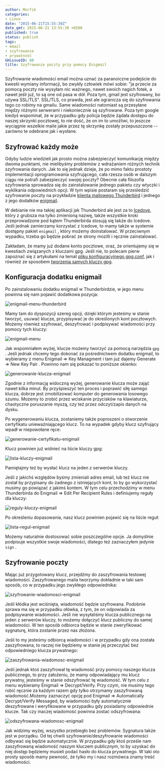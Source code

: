 ```yaml
---
author: Morfik
categories:
- Linux
date: "2015-06-21T15:55:30Z"
date_gmt: 2015-06-21 13:55:30 +0200
published: true
status: publish
tags:
- email
- szyfrowanie
- prywatność
GHissueID: 80
title: Szyfrowanie poczty przy pomocy Enigmail
---
```


Szyfrowanie wiadomości email można uznać za paranoiczne podejście do kwestii wymiany informacji, bo
zwykły człowiek mówi sobie: "ja przecie za pomocą poczty nie wysyłam nic ważnego, nawet swoich
nagich fotek, a nawet jeśli już, to są one od pasa w dół. Poza tym, gmail jest szyfrowany, bo używa
SSL/TLS". SSL/TLS, co prawda, jest ale ogranicza się do szyfrowania tego co robimy na gmailu. Same
wiadomości natomiast są przesyłane między różnymi serwerami i niekoniecznie są szyfrowane. Poza tym
google kiedyś wspominał, że w przypadku gdy policja będzie żądała dostępu do naszej skrzynki
pocztowej, to nie dość, że on im to umożliwi, to jeszcze wyciągnie wszelkie maile jakie przez tę
skrzynkę zostały przepuszczone -- zarówno te odebrane jak i wysłane.

<!--more-->
## Szyfrować każdy może

Gdyby ludzie wiedzieli jak prosto można zabezpieczyć komunikację między dwoma punktami, nie
mielibyśmy problemów z wdrażaniem różnych technik szyfrowania danych. Jak to się jednak dzieje, że
po mimo faktu prostoty implementacji oprogramowania szyfrującego, cała rzesza osób w dalszym ciągu
nie potrafi zabezpieczyć swojej poczty? Obecnie cała filozofia szyfrowania sprowadza się do
zainstalowanie jednego pakietu czy wtyczki i wyklikania odpowiednich opcji. W tym wpisie postaram
się prześledzić szyfrowanie poczty na przykładzie [klienta mailowego
Thunderbird](https://www.mozilla.org/pl/thunderbird/) i jednego z jego dodatków
[enigmail](https://www.enigmail.net/index.php/en/).

W debianie nie ma takiej aplikacji jak Thunderbird ale jest za to
[Icedove](https://wiki.debian.org/Icedove), który z grubsza ma tylko zmienioną nazwę, także
wszystkie kroki przeprowadzone pod kątem Thunderbirda stosują się także do Icedove. Jeśli jednak
zamierzamy korzystać z Icedove, to mamy także w systemie dostępny pakiet `enigmail` , który możemy
doinstalować. W przeciwnym wypadku, trzeba go będzie pobrać ze strony mozilli i ręcznie
zainstalować.

Zakładam, że mamy już dodane konto pocztowe, oraz, że orientujemy się w kwestiach związanych z
kluczami gpg. Jeśli nie, to polecam pierw zapoznać się z artykułami na temat [pliku konfiguracyjnego
gpg.conf](/post/konfiguracja-gpg-w-pliku-gpg-conf/), jak i również ze sposobem
[tworzenia samych kluczy gpg](/post/bezpieczny-klucz-gpg/).

## Konfiguracja dodatku enigmail

Po zainstalowaniu dodatku enigmail w Thunderbirdzie, w jego menu powinna się nam pojawić dodatkowa
pozycja:

![enigmail-menu-thunderbird](/img/2015/06/1.enigmail-menu-thunderbird.png#medium)

Mamy tam do dyspozycji szereg opcji, dzięki którym jesteśmy w stanie tworzyć, usuwać klucze,
przypisywać je do określonych kont pocztowych. Możemy również szyfrować, deszyfrować i podpisywać
wiadomości przy pomocy tych kluczy:

![enigmail-menu](/img/2015/06/2.enigmail-menu.png#small)

Jak wspomniałem wyżej, klucze możemy tworzyć za pomocą narzędzia `gpg` . Jeśli jednak chcemy tego
dokonać za pośrednictwem dodatku enigmail, to wybieramy z menu Enigmail => Key Managment i tam już
dajemy Generate => New Key Pair . Powinno nam się pokazać to poniższe okienko:

![generowanie-klucza-enigmail](/img/2015/06/3.generowanie-klucza-enigmail.png#big)

Zgodnie z informacją widoczną wyżej, generowanie klucza może zająć nawet kilka minut. By
przyśpieszyć ten proces i poprawić siłę samego klucza, dobrze jest zmobilizować komputer do
generowania losowego szumu. Możemy to zrobić przez wciskanie przycisków na klawiaturze, chaotyczne
poruszanie myszą, czy też przez odczyt/zapis danych na dysku.

Po wygenerowaniu klucza, zostaniemy także poproszeni o stworzenie certyfikatu unieważniającego
klucz. To na wypadek gdyby klucz szyfrujący wpadł w niepowołane ręce:

![generowanie-certyfikatu-enigmail](/img/2015/06/4.generowanie-certyfikatu-enigmail.png#huge)

Klucz powinien już widnieć na liście kluczy gpg:

![lista-kluczy-enigmail](/img/2015/06/5.lista-kluczy-enigmail.png#big)

Pamiętajmy też by wysłać klucz na jeden z serwerów kluczy.

Jeśli z jakichś względów byśmy zmieniali adres email, lub też klucz nie został by przypisany do
żadnego z istniejących kont, to by go wykorzystać musimy go powiązać z jakimś kontem. W tym celu
przechodzimy w menu Thunderbirda do Enigmail => Edit Per Recipient Rules i definiujemy reguły dla
kluczy:

![reguly-kluczy-enigmail](/img/2015/06/6.reguly-kluczy-enigmail.png#big)

Po określeniu dopasowania, nasz klucz powinien pojawić się na liście reguł:

![lista-regul-enigmail](/img/2015/06/7.lista-regul-enigmail.png#huge)

Możemy naturalnie dostosować sobie poszczególne opcje. Ja domyślnie podpisuje wszystkie swoje
wiadomości, dlatego też zaznaczyłem jedynie `sign` .

## Szyfrowanie poczty

Mając już przygotowany klucz, przejdźmy do zaszyfrowania testowej wiadomości. Zaszyfrowanego maila
tworzymy dokładnie w taki sam sposób, co w przypadku jego zwykłego odpowiednika:

![szyfrowanie-wiadomosci-enigmail](/img/2015/06/10.szyfrowanie-wiadomosci-enigmail.png#huge)

Jeśli kłódka jest wciśnięta, wiadomość będzie szyfrowana. Podobnie sprawa ma się w przypadku ołówka,
z tym, że on odpowiada za podpisywanie wiadomości. Jeśli nie wysyłaliśmy klucza publicznego na jeden
z serwerów kluczy, to możemy dołączyć klucz publiczny do samej wiadomości. W ten sposób odbiorca
będzie w stanie zweryfikować sygnaturę, która zostanie przez nas złożona.

Jeśli to my jesteśmy odbiorcą wiadomości i w przypadku gdy ona została zaszyfrowana, to raczej nie
będziemy w stanie jej przeczytać bez odpowiedniego klucza prywatnego:

![zaszyfrowania-wiadomosc-enigmail](/img/2015/06/8.zaszyfrowania-wiadomosc-enigmail.png#huge)

Jeśli jednak ktoś zaszyfrował tę wiadomość przy pomocy naszego klucza publicznego, to przy
założeniu, że mamy odpowiadający mu klucz prywatny, jesteśmy w stanie odszyfrować tę wiadomość. W
tym celu z menu wybieramy Enigmail => Decrypt/Verify. Przy czym, nie musimy tego robić ręcznie za
każdym razem gdy tylko otrzymamy zaszyfrowaną wiadomość.Możemy zaznaczyć opcję pod Enigmail =>
Automatically Decrypt/Verify Messaged, by wiadomości były automatycznie deszyfrowane i weryfikowane
w przypadku gdy posiadamy odpowiednie klucze. Tak czy inaczej wiadomość powinna zostać odszyfrowana:

![odszyfrowana-wiadomosc-enigmail](/img/2015/06/9.odszyfrowana-wiadomosc-enigmail.png#huge)

Jak widzimy wyżej, wszystko przebiegło bez problemów. Sygnatura także jest w porządku. Od tej chwili
szyfrowanie/deszyfrowanie wiadomości odbywać się będzie automatycznie. W przypadku gdy ktoś prześle
nam zaszyfrowaną wiadomość naszym kluczem publicznym, to by uzyskać do niej dostęp będziemy musieli
podać hasło do klucza prywatnego. W taki oto prosty sposób mamy pewność, że tylko my i nasz rozmówca
znamy treść wiadomości.
